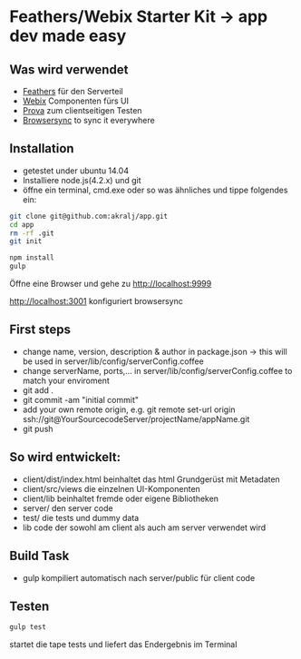 # Feathers/Webix Starter Kit -> app dev made easy

## Was wird verwendet
- [Feathers](http://feathersjs.com) für den Serverteil
- [Webix](www.webix.com) Componenten fürs UI
- [Prova](https://github.com/akralj/prova) zum clientseitigen Testen
- [Browsersync](https://browsersync.io) to sync it everywhere

## Installation
- getestet under ubuntu 14.04
- Installiere node.js(4.2.x) und git
- öffne ein terminal, cmd.exe oder so was ähnliches und tippe folgendes ein:

``` sh
git clone git@github.com:akralj/app.git
cd app
rm -rf .git
git init

npm install
gulp
```
Öffne eine Browser und gehe zu [http://localhost:9999](http://localhost:9999)

[http://localhost:3001](http://localhost:3001) konfiguriert browsersync

## First steps
- change name, version, description & author in package.json -> this will be used in server/lib/config/serverConfig.coffee
- change serverName, ports,... in server/lib/config/serverConfig.coffee to match your enviroment
- git add .
- git commit -am "initial commit"
- add your own remote origin, e.g. git remote set-url origin ssh://git@YourSourcecodeServer/projectName/appName.git
- git push


## So wird entwickelt:
- client/dist/index.html beinhaltet das html Grundgerüst mit Metadaten
- client/src/views die einzelnen UI-Komponenten
- client/lib beinhaltet fremde oder eigene Bibliotheken
- server/ den server code
- test/ die tests und dummy data
- lib code der sowohl am client als auch am server verwendet wird



## Build Task
- gulp kompiliert automatisch nach server/public für client code

## Testen

``` sh
gulp test
```
startet die tape tests und liefert das Endergebnis im Terminal



